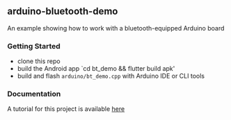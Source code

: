 ## arduino-bluetooth-demo
An example showing how to work with a bluetooth-equipped Arduino board

### Getting Started
* clone this repo
* build the Android app `cd bt_demo && flutter build apk'
* build and flash `arduino/bt_demo.cpp` with Arduino IDE or CLI tools

### Documentation
A tutorial for this project is available [here](https://itnext.io/control-an-arduino-with-bluetooth-baddbf2d47ba)

